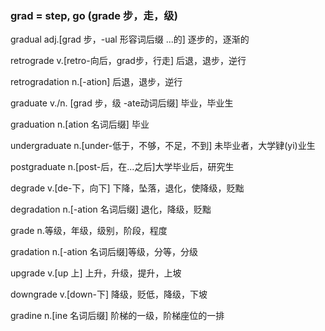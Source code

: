 ### grad = step, go  (grade 步，走，级)

gradual adj.[grad 步，-ual 形容词后缀 ...的] 逐步的，逐渐的

retrograde v.[retro-向后，grad步，行走] 后退，退步，逆行

retrogradation n.[-ation] 后退，退步，逆行

graduate v./n. [grad 步，级 -ate动词后缀] 毕业，毕业生

graduation n.[ation 名词后缀] 毕业

undergraduate n.[under-低于，不够，不足，不到] 未毕业者，大学肄(yi)业生

postgraduate n.[post-后，在...之后]大学毕业后，研究生

degrade v.[de-下，向下] 下降，坠落，退化，使降级，贬黜

degradation n.[-ation 名词后缀] 退化，降级，贬黜

grade n.等级，年级，级别，阶段，程度

gradation n.[-ation 名词后缀]等级，分等，分级

upgrade v.[up 上] 上升，升级，提升，上坡

downgrade v.[down-下] 降级，贬低，降级，下坡

gradine n.[ine 名词后缀] 阶梯的一级，阶梯座位的一排
